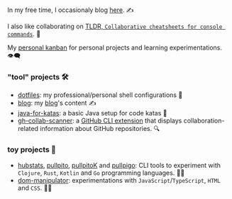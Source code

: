 <!--
**nicokosi/nicokosi** is a ✨ _special_ ✨ repository because its `README.md` (this file) appears on your GitHub profile.
-->

In my free time, I occasionaly blog [here](https://nicokosi.github.io). ✍️

I also like collaborating on [TLDR, `Collaborative cheatsheets for console commands`](https://github.com/tldr-pages/tldr). 📖

My [personal kanban](https://github.com/users/nicokosi/projects/1?fullscreen=true) for personal projects and learning experimentations. 👁‍🗨

### "tool" projects 🛠️
- [dotfiles](https://github.com/nicokosi/dotfiles): my professional/personal shell configurations 🐚
- [blog](https://github.com/nicokosi/blog): my [blog](https://nicokosi.github.io)'s content ✍️
- [java-for-katas](https://github.com/nicokosi/java-for-katas): a basic Java setup for code katas 🥋
- [gh-collab-scanner](https://github.com/nicokosi/gh-collab-scanner): a [GitHub CLI extension](https://docs.github.com/en/github-cli/github-cli/using-github-cli-extensions) that displays collaboration-related information about GitHub repositories. 🔍

### toy projects 🧪
- [hubstats](https://github.com/nicokosi/hubstats), [pullpito](https://github.com/nicokosi/pullpito), [pullpitoK](https://github.com/nicokosi/pullpitoK) and [pullpigo](https://github.com/nicokosi/pullpigo): CLI tools to experiment with `Clojure`, `Rust`, `Kotlin` and `Go` programming languages. 🧑‍💻
- [dom-manipulator](https://github.com/nicokosi/dom-manipulator): experimentations with `JavaScript`/`TypeScript`, `HTML` and `CSS`. 🧑‍🎨
